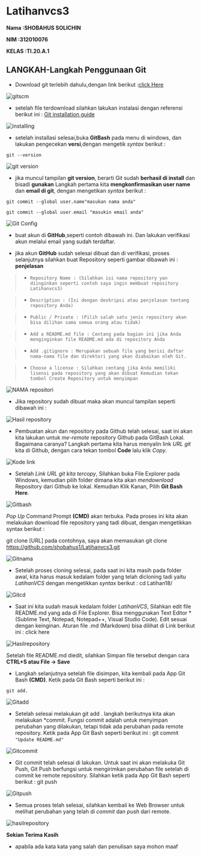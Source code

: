 # Latihanvcs3

**Nama  :SHOBAHUS SOLICHIN** <br>

**NIM  :312010076** <br>

**KELAS :TI.20.A.1** <br>

## LANGKAH-Langkah Penggunaan Git

* Download git terlebih dahulu,dengan link berikut :[click Here](https://git-scm.com)<br>

![gitscm](foto/gitbash2.png)

* setelah file terdownload silahkan lakukan instalasi dengan 
referensi berikut ini : [Git installation guide](https://git-scm.com/book/en/v2/Getting-Started-Installing-Git)<br>

![installing](foto/installing.png)<br>

* setelah installasi selesai,buka **GitBash** pada 
menu di windows, dan lakukan pengecekan **versi**,dengan 
mengetik *syntax* berikut : <br>

`git --version` <br>

![git version](foto/version.PNG) <br>

* jika muncul tampilan **git version**, berarti Git sudah
**berhasil di install** dan bisadi **gunakan** Langkah pertama
kita **mengkonfirmasikan user name** dan **email di git**,
dengan mengetikan *syntax* berikut : <br>

`git commit --global user.name"masukan nama anda"` <br>

`git commit --global user.email "masukin email anda"` <br>

![Git Config](foto/barugit.PNG)

* buat akun di **GitHub**,seperti contoh dibawah ini. Dan lakukan verifikasi akun melalui 
email yang sudah terdaftar.

* jika akun **GitHub** sudah selesai dibuat dan di verifikasi, proses selanjutnya silahkan buat
Repository seperti gambar dibawah ini : <br>
**penjelasan**

> * `Repository Name : (Silahkan isi nama repository yan diinginkan seperti contoh saya ingin
membuat repository Latihanvcs3)`<br>

> * `Description : (Isi dengan deskripsi atau penjelasan tentang repository Anda)`

> * `Public / Private : (Pilih salah satu jenis repository akan bisa dilihan sama semua orang atau tidak)` <br>

> * `Add a README.md file : Centang pada bagian ini jika Anda menginginkan file README.md ada di repository Anda` <br>

> * `Add .gitignore : Merupakan sebuah file yang berisi daftar nama-nama file dan direktori yang akan diabaikan oleh Git.` <br>

> * `Choose a license : Silahkan centang jika Anda memiliki lisensi pada repository yang akan dibuat Kemudian tekan tombol Create Repository untuk menyimpan` <br>

![NAMA repositori](foto/Langka1.png)

* Jika repository sudah dibuat maka akan muncul tampilan seperti dibawah ini :<br>

![Hasil repository](foto/hasilfile.PNG)

* Pembuatan akun dan repository pada Github telah selesai, saat ini akan kita lakukan untuk *me-remote* repository Github pada GitBash Lokal. Bagaimana caranya? Langkah pertama kita harus menyalin link *URL git* kita di Github, dengan cara tekan tombol **Code** lalu klik *Copy*.<br>

![Kode link](foto/kode.PNG)

* Setelah *Link URL git kita tercopy*, Silahkan buka File Explorer pada Windows, kemudian pilih folder dimana kita akan *mendownload* Repository dari Github ke lokal. Kemudian Klik Kanan, Pilih **Git Bash Here**.<br>

![Gitbash](foto/GitBash.png) 

*Pop Up* Command Prompt **(CMD)** akan terbuka. Pada proses ini kita akan melakukan download file repository yang tadi dibuat, dengan mengetikkan syntax berikut :

git clone [URL] pada contohnya, saya akan memasukan git clone
https://github.com/shobahus1/Latihanvcs3.git <br>

![Gitnama](foto/gitnama.PNG)

* Setelah proses cloning selesai, pada saat ini kita masih pada folder awal, kita harus masuk kedalam folder yang telah dicloning tadi yaitu *LatihanVCS* dengan mengetikkan *syntax* berikut :
cd Latihan18/ <br>

![Gitcd](foto/cd.PNG)

* Saat ini kita sudah masuk kedalam folder *LatihanVCS*, Silahkan edit file README.md yang ada di File Explorer. Bisa menggunakan Text Editor *(Sublime Text, Notepad, Notepad++, Visual Studio Code). Edit sesuai dengan keinginan. Aturan file .md (Markdown) bisa dilihat di Link berikut ini : click here <br>

![Hasilrepository](foto/Readme.png)

Setelah file README.md diedit, silahkan Simpan file tersebut dengan cara **CTRL+S atau File -> Save**

* Langkah selanjutnya setelah file disimpan, kita kembali pada App Git Bash **(CMD)**. Ketik pada Git Bash seperti berikut ini :

`git add.`

![Gitadd](foto/Gitadd.PNG)

* Setelah selesai melakukan git add . langkah berikutnya kita akan melakukan *commit. Fungsi commit adalah untuk menyimpan perubahan yang dilakukan, tetapi tidak ada perubahan pada remote repository. Ketik pada App Git Bash seperti berikut ini :
git commit <br>
`"Update README.md"`

![Gitcommit](foto/gitnama.PNG)

* Git commit telah selesai di lakukan. Untuk saat ini akan melakuka Git Push, Git Push berfungsi untuk mengirimkan perubahan file setelah di commit ke remote repository. Silahkan ketik pada App Git Bash seperti berikut :
git push <br>

![Gitpush](foto/gitpush.PNG)

* Semua proses telah selesai, silahkan kembali ke Web Browser untuk melihat perubahan yang telah di *commit* dan *push* dari remote.

![hasilrepository](foto/Hasil.PNG)

**Sekian Terima Kasih**
* apabila ada kata kata yang salah dan penulisan saya mohon maaf <br>





